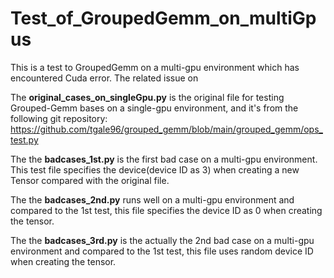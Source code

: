 # Test_of_GroupedGemm_on_multiGpus
This is a test to GroupedGemm on a multi-gpu environment which has encountered Cuda error. The related issue on

The **original_cases_on_singleGpu.py** is the original file for testing Grouped-Gemm bases on a single-gpu environment, and it's from the following git repository: https://github.com/tgale96/grouped_gemm/blob/main/grouped_gemm/ops_test.py

The the **badcases_1st.py** is the first bad case on a multi-gpu environment. This test file specifies the device(device ID as 3) when creating a new Tensor compared with the original file.

The the **badcases_2nd.py** runs well on a multi-gpu environment and compared to the 1st test, this file specifies the device ID as 0 when creating the tensor.

The the **badcases_3rd.py** is the actually the 2nd bad case on a multi-gpu environment and compared to the 1st test, this file uses random device ID when creating the tensor.

